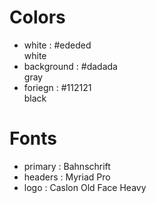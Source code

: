 # Colors

- white : #ededed                
    white
- background : #dadada           
    gray
- foriegn : #112121              
    black



# Fonts

- primary : Bahnschrift
- headers : Myriad Pro
- logo : Caslon Old Face Heavy

